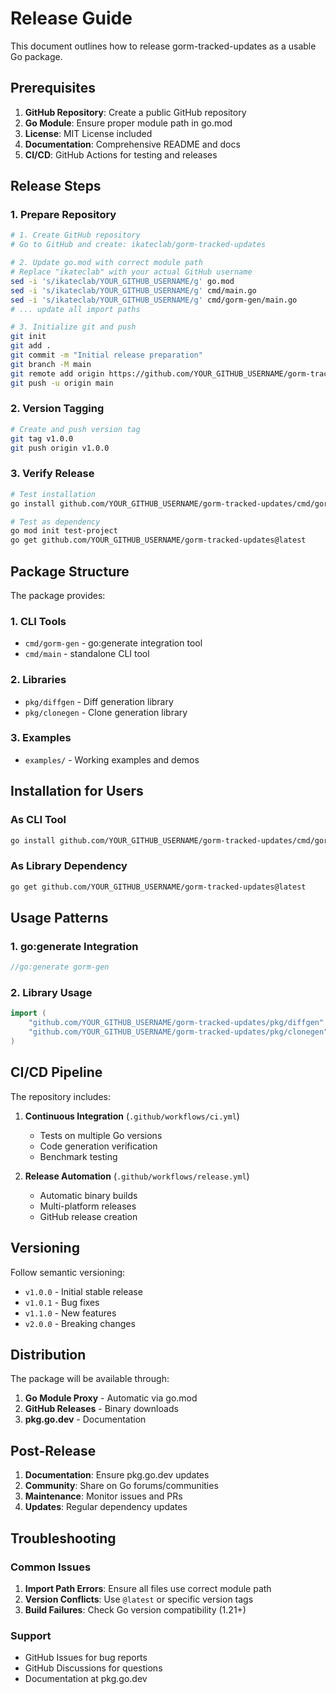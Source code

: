 # Release Guide

This document outlines how to release gorm-tracked-updates as a usable Go package.

## Prerequisites

1. **GitHub Repository**: Create a public GitHub repository
2. **Go Module**: Ensure proper module path in go.mod
3. **License**: MIT License included
4. **Documentation**: Comprehensive README and docs
5. **CI/CD**: GitHub Actions for testing and releases

## Release Steps

### 1. Prepare Repository

```bash
# 1. Create GitHub repository
# Go to GitHub and create: ikateclab/gorm-tracked-updates

# 2. Update go.mod with correct module path
# Replace "ikateclab" with your actual GitHub username
sed -i 's/ikateclab/YOUR_GITHUB_USERNAME/g' go.mod
sed -i 's/ikateclab/YOUR_GITHUB_USERNAME/g' cmd/main.go
sed -i 's/ikateclab/YOUR_GITHUB_USERNAME/g' cmd/gorm-gen/main.go
# ... update all import paths

# 3. Initialize git and push
git init
git add .
git commit -m "Initial release preparation"
git branch -M main
git remote add origin https://github.com/YOUR_GITHUB_USERNAME/gorm-tracked-updates.git
git push -u origin main
```

### 2. Version Tagging

```bash
# Create and push version tag
git tag v1.0.0
git push origin v1.0.0
```

### 3. Verify Release

```bash
# Test installation
go install github.com/YOUR_GITHUB_USERNAME/gorm-tracked-updates/cmd/gorm-gen@latest

# Test as dependency
go mod init test-project
go get github.com/YOUR_GITHUB_USERNAME/gorm-tracked-updates@latest
```

## Package Structure

The package provides:

### 1. **CLI Tools**
- `cmd/gorm-gen` - go:generate integration tool
- `cmd/main` - standalone CLI tool

### 2. **Libraries**
- `pkg/diffgen` - Diff generation library
- `pkg/clonegen` - Clone generation library

### 3. **Examples**
- `examples/` - Working examples and demos

## Installation for Users

### As CLI Tool
```bash
go install github.com/YOUR_GITHUB_USERNAME/gorm-tracked-updates/cmd/gorm-gen@latest
```

### As Library Dependency
```bash
go get github.com/YOUR_GITHUB_USERNAME/gorm-tracked-updates@latest
```

## Usage Patterns

### 1. go:generate Integration
```go
//go:generate gorm-gen
```

### 2. Library Usage
```go
import (
    "github.com/YOUR_GITHUB_USERNAME/gorm-tracked-updates/pkg/diffgen"
    "github.com/YOUR_GITHUB_USERNAME/gorm-tracked-updates/pkg/clonegen"
)
```

## CI/CD Pipeline

The repository includes:

1. **Continuous Integration** (`.github/workflows/ci.yml`)
   - Tests on multiple Go versions
   - Code generation verification
   - Benchmark testing

2. **Release Automation** (`.github/workflows/release.yml`)
   - Automatic binary builds
   - Multi-platform releases
   - GitHub release creation

## Versioning

Follow semantic versioning:
- `v1.0.0` - Initial stable release
- `v1.0.1` - Bug fixes
- `v1.1.0` - New features
- `v2.0.0` - Breaking changes

## Distribution

The package will be available through:

1. **Go Module Proxy** - Automatic via go.mod
2. **GitHub Releases** - Binary downloads
3. **pkg.go.dev** - Documentation

## Post-Release

1. **Documentation**: Ensure pkg.go.dev updates
2. **Community**: Share on Go forums/communities
3. **Maintenance**: Monitor issues and PRs
4. **Updates**: Regular dependency updates

## Troubleshooting

### Common Issues

1. **Import Path Errors**: Ensure all files use correct module path
2. **Version Conflicts**: Use `@latest` or specific version tags
3. **Build Failures**: Check Go version compatibility (1.21+)

### Support

- GitHub Issues for bug reports
- GitHub Discussions for questions
- Documentation at pkg.go.dev
